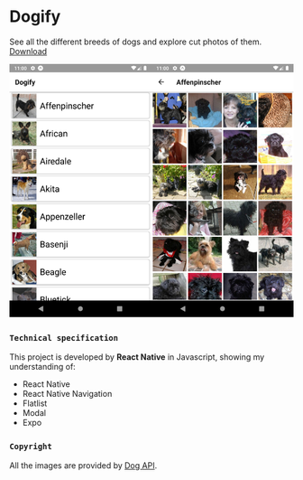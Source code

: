 # Dogify
See all the different breeds of dogs and explore cut photos of them. [Download](https://github.com/dariushm2/dogify/releases)

![Screenshot](/assets/screenshots.png "Screenshot")


### `Technical specification`

This project is developed by <b>React Native</b> in Javascript, showing my understanding of:

- React Native
- React Native Navigation
- Flatlist 
- Modal
- Expo

### `Copyright`

All the images are provided by [Dog API](https://dog.ceo/dog-api/documentation/).